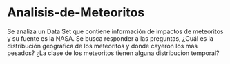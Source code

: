 # Analisis-de-Meteoritos
Se analiza un Data Set que contiene información de impactos de meteoritos y su fuente es la NASA.
Se busca responder a las preguntas, ¿Cuál es la distribución geográfica de los meteoritos y donde cayeron los más pesados? ¿La clase de los meteoritos tienen alguna distribucion temporal?
